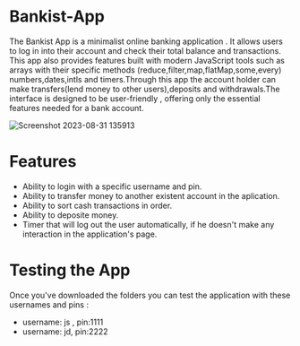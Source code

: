 # Bankist-App
The Bankist App is a minimalist online banking application . It allows users to log in into their account and check their total balance and transactions. This app also provides features built with modern JavaScript tools
such as arrays with their specific methods (reduce,filter,map,flatMap,some,every)  numbers,dates,intls and timers.Through this app the account holder can make transfers(lend money to other users),deposits and
withdrawals.The interface is designed to be user-friendly , offering only the essential features needed for a bank account.

![Screenshot 2023-08-31 135913](https://github.com/VidinaruAngela/Bankist-App/assets/128092695/99e94614-7080-4608-b8fa-c8bb7e82ffa3)

# Features
* Ability to login with a specific username and pin.
* Ability to transfer money to another existent account in the aplication.
* Ability to sort cash transactions in order.
* Ability to deposite money.
* Timer that will log out the user automatically, if he doesn't make any interaction in the application's page.
  

# Testing the App 
Once you've downloaded the folders you can test the application with these usernames and pins : 
* username: js , pin:1111
* username: jd,  pin:2222

  

 
